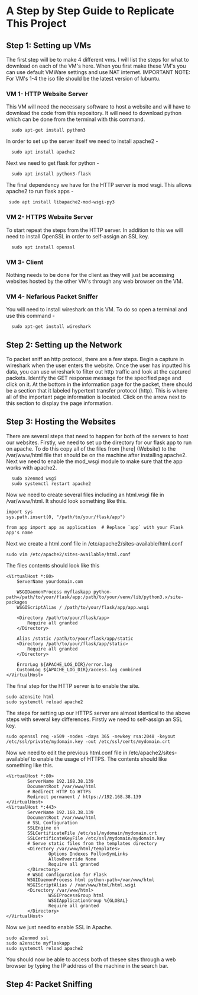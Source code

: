 # A Step by Step Guide to Replicate This Project
## Step 1: Setting up VMs
The first step will be to make 4 different vms. I will list the steps for what to download on each of the VM's here. When you first make these VM's you can use default VMWare settings and use NAT internet.
IMPORTANT NOTE: For VM's 1-4 the iso file should be the latest version of lubuntu.
### VM 1- HTTP Website Server
This VM will need the necessary software to host a website and will have to download the code from this repository.
It will need to download python which can be done from the terminal with this command. 
```
  sudo apt-get install python3
```
In order to set up the server itself we need to install apache2 -
```
  sudo apt install apache2 
```
Next we need to get flask for python - 
```
  sudo apt install python3-flask
```
The final dependency we have for the HTTP server is mod wsgi. This allows apache2 to run flask apps -
```
 sudo apt install libapache2-mod-wsgi-py3
```
### VM 2- HTTPS Website Server
To start repeat the steps from the HTTP server. In addition to this we will need to install OpenSSL in order to self-assign an SSL key.
```
  sudo apt install openssl
```

### VM 3- Client
Nothing needs to be done for the client as they will just be accessing websites hosted by the other VM's through any web browser on the VM.

### VM 4- Nefarious Packet Sniffer
You will need to install wireshark on this VM. To do so open a terminal and use this command -
```
  sudo apt-get install wireshark
```

## Step 2: Setting up the Network
To packet sniff an http protocol, there are a few steps. 
Begin a capture in wireshark when the user enters the website. 
Once the user has inputted his data, you can use wireshark to filter out http traffic and look at the captured packets. 
Identify the GET response message for the specified page and click on it.
At the bottom in the information page for the packet, there should be a section that it labeled hypertext transfer protocol (http). This is where all of the important page information is located.
Click on the arrow next to this section to display the page information.


## Step 3: Hosting the Websites
There are several steps that need to happen for both of the servers to host our websites. Firstly, we need to set up the directory for our flask app to run on apache. To do this copy all of the files from [here] (Website) to the /var/www/html file that should be on the machine after installing apache2. Next we need to enable the mod_wsgi module to make sure that the app works with apache2.
```
  sudo a2enmod wsgi
  sudo systemctl restart apache2
```
Now we need to create several files including an html.wsgi file in /var/www/html. It should look something like this.
```
import sys
sys.path.insert(0, "/path/to/your/flask/app")

from app import app as application  # Replace `app` with your Flask app's name
```
Next we create a html.conf file in /etc/apache2/sites-available/html.conf
```
sudo vim /etc/apache2/sites-available/html.conf
```
The files contents should look like this
```
<VirtualHost *:80>
    ServerName yourdomain.com

    WSGIDaemonProcess myflaskapp python-path=/path/to/your/flask/app:/path/to/your/venv/lib/python3.x/site-packages
    WSGIScriptAlias / /path/to/your/flask/app/app.wsgi

    <Directory /path/to/your/flask/app>
        Require all granted
    </Directory>

    Alias /static /path/to/your/flask/app/static
    <Directory /path/to/your/flask/app/static>
        Require all granted
    </Directory>

    ErrorLog ${APACHE_LOG_DIR}/error.log
    CustomLog ${APACHE_LOG_DIR}/access.log combined
</VirtualHost>
```
The final step for the HTTP server is to enable the site.
```
sudo a2ensite html
sudo systemctl reload apache2
```
The steps for setting up our HTTPS server are almost identical to the above steps with several key differences. Firstly we need to self-assign an SSL key.
```
sudo openssl req -x509 -nodes -days 365 -newkey rsa:2048 -keyout /etc/ssl/private/mydomain.key -out /etc/ssl/certs/mydomain.crt
```
Now we need to edit the previous html.conf file in /etc/apache2/sites-available/ to enable the usage of HTTPS. The contents should like something like this.
```
<VirtualHost *:80> 
        ServerName 192.168.38.139 
        DocumentRoot /var/www/html 
        # Redirect HTTP to HTTPS 
        Redirect permanent / https://192.168.38.139 
</VirtualHost> 
<VirtualHost *:443> 
        ServerName 192.168.38.139 
        DocumentRoot /var/www/html 
        # SSL Configuration 
        SSLEngine on 
        SSLCertificateFile /etc/ssl/mydomain/mydomain.crt 
        SSLCertificateKeyFile /etc/ssl/mydomain/mydomain.key 
        # Serve static files from the templates directory 
        <Directory /var/www/html/templates> 
                Options Indexes FollowSymLinks 
                AllowOverride None 
                Require all granted 
        </Directory> 
        # WSGI configuration for Flask 
        WSGIDaemonProcess html python-path=/var/www/html
        WSGIScriptAlias / /var/www/html/html.wsgi 
        <Directory /var/www/html> 
                WSGIProcessGroup html 
                WSGIApplicationGroup %{GLOBAL} 
                Require all granted 
        </Directory> 
</VirtualHost>

```
Now we just need to enable SSL in Apache.
```
sudo a2enmod ssl
sudo a2ensite myflaskapp
sudo systemctl reload apache2
```
You should now be able to access both of thesee sites through a web browser by typing the IP address of the machine in the search bar.
## Step 4: Packet Sniffing

